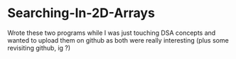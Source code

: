 # Searching-In-2D-Arrays

Wrote these two programs while I was just touching DSA concepts and wanted to upload them on github as both were really interesting (plus some revisiting github, ig ?)